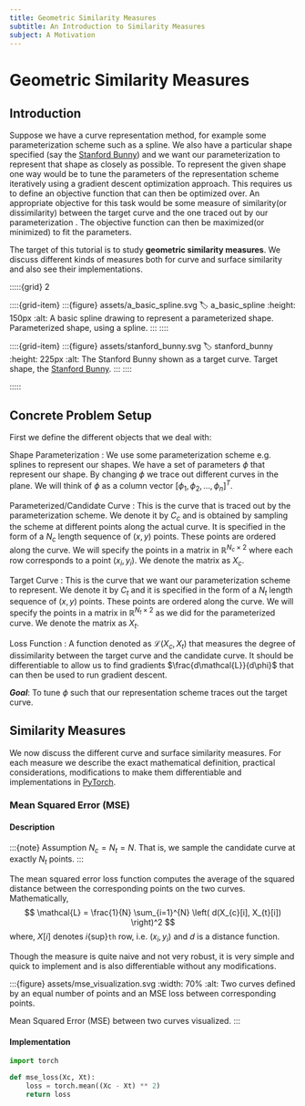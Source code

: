 ```yaml
---
title: Geometric Similarity Measures
subtitle: An Introduction to Similarity Measures
subject: A Motivation
---
```



# Geometric Similarity Measures


## Introduction
Suppose we have a curve representation method, for example some parameterization scheme such as a
spline. We also have a particular shape specified (say the [Stanford Bunny](#stanford_bunny)) and we
want our parameterization to represent that shape as closely as possible. To represent the given
shape one way would be to tune the parameters of the representation scheme iteratively using a
gradient descent optimization approach. This requires us to define an objective function that can
then be optimized over. An appropriate objective for this task would be some measure of
similarity(or dissimilarity) between the target curve and the one traced out by our parameterization
. The objective function can then be maximized(or minimized) to fit the parameters.

The target of this tutorial is to study **geometric similarity measures**. We discuss different
kinds of measures both for curve and surface similarity and also see their implementations.

:::::{grid} 2

::::{grid-item}
:::{figure} assets/a_basic_spline.svg
:label: a_basic_spline
:height: 150px
:alt: A basic spline drawing to represent a parameterized shape.
Parameterized shape, using a spline.
:::
::::

::::{grid-item}
:::{figure} assets/stanford_bunny.svg
:label: stanford_bunny
:height: 225px
:alt: The Stanford Bunny shown as a target curve.
Target shape, the [Stanford Bunny](https://en.wikipedia.org/wiki/Stanford_bunny).
:::
::::

:::::


## Concrete Problem Setup
First we define the different objects that we deal with:

Shape Parameterization
: We use some parameterization scheme e.g. splines to represent our shapes. We have a set of
parameters $\phi$ that represent our shape. By changing $\phi$ we trace out different curves in the
plane. We will think of $\phi$ as a column vector $[\phi_1, \phi_2, \ldots, \phi_n]^{T}$.

Parameterized/Candidate Curve
: This is the curve that is traced out by the parameterization scheme. We denote it by $C_c$ and is
obtained by sampling the scheme at different points along the actual curve. It is specified in the
form of a $N_c$ length sequence of $(x, y)$ points. These points are ordered along the curve. We
will specify the points in a matrix in $\mathbb{R}^{N_c \times 2}$ where each row corresponds to a
point $(x_i, y_i)$. We denote the matrix as $X_c$.

Target Curve
: This is the curve that we want our parameterization scheme to represent. We denote it by $C_t$ and
it is specified in the form of a $N_t$ length sequence of $(x, y)$ points. These points are ordered
along the curve. We will specify the points in a matrix in $\mathbb{R}^{N_t \times 2}$ as we did for
the parameterized curve. We denote the matrix as $X_t$.

Loss Function
: A function denoted as $\mathcal{L}(X_c, X_t)$ that measures the degree of dissimilarity between
the target curve and the candidate curve. It should be differentiable to allow us to find gradients
$\frac{d\mathcal{L}}{d\phi}$ that can then be used to run gradient descent.

**_Goal_**: To tune $\phi$ such that our representation scheme traces out the target curve.


## Similarity Measures
We now discuss the different curve and surface similarity measures. For each measure we describe the
exact mathematical definition, practical considerations, modifications to make them differentiable
and implementations in [PyTorch](https://pytorch.org/).


### Mean Squared Error (MSE)

#### Description
:::{note} Assumption
$N_c = N_t = N$. That is, we sample the candidate curve at exactly $N_t$ points.
:::

The mean squared error loss function computes the average of the squared distance between the
corresponding points on the two curves. Mathematically,
$$
\mathcal{L} = \frac{1}{N} \sum_{i=1}^{N} \left( d(X_{c}[i], X_{t}[i]) \right)^2
$$
where, $X[i]$ denotes $i${sup}`th` row, i.e. $(x_i, y_i)$ and $d$ is a distance function.

Though the measure is quite naive and not very robust, it is very simple and quick to implement and
is also differentiable without any modifications.

:::{figure} assets/mse_visualization.svg
:width: 70%
:alt: Two curves defined by an equal number of points and an MSE loss between corresponding points.

Mean Squared Error (MSE) between two curves visualized.
:::

#### Implementation

```python
import torch

def mse_loss(Xc, Xt):
    loss = torch.mean((Xc - Xt) ** 2)
    return loss
```